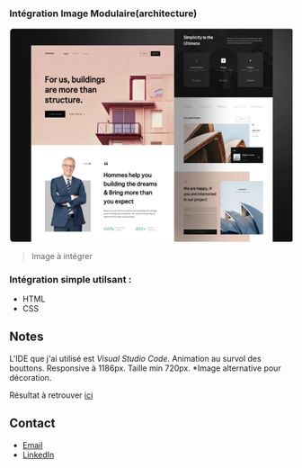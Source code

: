 ### Intégration Image Modulaire(architecture)

![Image text](https://github.com/John-Gate/architecture-integration/blob/main/src/image/2021-07-26%20(2).png)
>Image à intégrer
>
### Intégration simple utilsant :
* HTML
* CSS


## Notes
L'IDE que j'ai utilisé est *Visual Studio Code*. 
Animation au survol des bouttons.
Responsive à 1186px.
Taille min 720px.
*Image alternative pour décoration.


Résultat à retrouver [ici](https://john-gate.github.io/architecture-integration)

## Contact
* [Email](mailto:barrierejc@live.fr?subject=[GitHub]%20Source%20Han%20Sans)
* [LinkedIn](https://linkedin.com/in/jean-christian-barriere)
